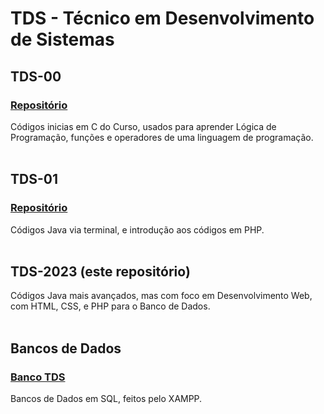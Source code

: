 # TDS - Técnico em Desenvolvimento de Sistemas

## TDS-00
### <a href="https://github.com/Guilherme-Thunder/tds_00" target="_blank">Repositório</a> <br>
Códigos inicias em C do Curso, usados para aprender Lógica de Programação, funções e operadores de uma linguagem de programação.
<br><br>

## TDS-01
### <a href="https://github.com/Guilherme-Thunder/tds_01" target="_blank">Repositório</a> <br>
Códigos Java via terminal, e introdução aos códigos em PHP.
<br><br>

## TDS-2023 (este repositório)
Códigos Java mais avançados, mas com foco em Desenvolvimento Web, com HTML, CSS, e PHP para o Banco de Dados.
<br><br>

## Bancos de Dados
### <a href="https://github.com/Guilherme-Thunder/Banco/tree/main/TDS-2023" target="_blank">Banco TDS</a>
Bancos de Dados em SQL, feitos pelo XAMPP.
